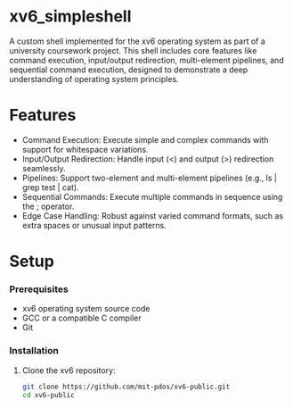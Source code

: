 # xv6_simpleshell
A custom shell implemented for the xv6 operating system as part of a university coursework project. This shell includes core features like command execution, input/output redirection, multi-element pipelines, and sequential command execution, designed to demonstrate a deep understanding of operating system principles.

# Features
* Command Execution: Execute simple and complex commands with support for whitespace variations.
* Input/Output Redirection: Handle input (<) and output (>) redirection seamlessly.
* Pipelines: Support two-element and multi-element pipelines (e.g., ls | grep test | cat).
* Sequential Commands: Execute multiple commands in sequence using the ; operator.
* Edge Case Handling: Robust against varied command formats, such as extra spaces or unusual input patterns.

# Setup
### Prerequisites  
* xv6 operating system source code  
* GCC or a compatible C compiler  
* Git  

### Installation  
1. Clone the xv6 repository:  
   ```bash  
   git clone https://github.com/mit-pdos/xv6-public.git  
   cd xv6-public  
